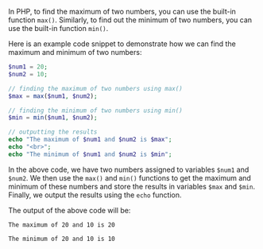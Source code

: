In PHP, to find the maximum of two numbers, you can use the built-in function `max()`. Similarly, to find out the minimum of two numbers, you can use the built-in function `min()`. 

Here is an example code snippet to demonstrate how we can find the maximum and minimum of two numbers:

```php
$num1 = 20;
$num2 = 10;

// finding the maximum of two numbers using max()
$max = max($num1, $num2);

// finding the minimum of two numbers using min()
$min = min($num1, $num2);

// outputting the results
echo "The maximum of $num1 and $num2 is $max";
echo "<br>";
echo "The minimum of $num1 and $num2 is $min";
```
In the above code, we have two numbers assigned to variables `$num1` and `$num2`. We then use the `max()` and `min()` functions to get the maximum and minimum of these numbers and store the results in variables `$max` and `$min`. Finally, we output the results using the `echo` function. 

The output of the above code will be:

`The maximum of 20 and 10 is 20`

`The minimum of 20 and 10 is 10`
